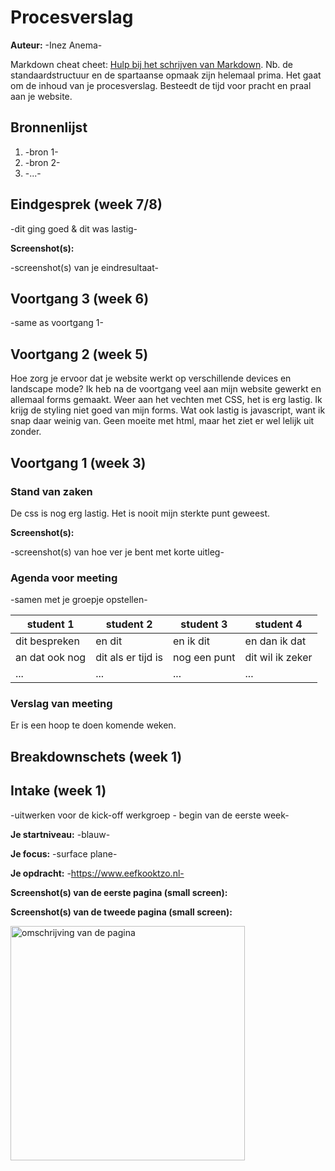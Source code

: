 # Procesverslag
**Auteur:** -Inez Anema-

Markdown cheat cheet: [Hulp bij het schrijven van Markdown](https://github.com/adam-p/markdown-here/wiki/Markdown-Cheatsheet). Nb. de standaardstructuur en de spartaanse opmaak zijn helemaal prima. Het gaat om de inhoud van je procesverslag. Besteedt de tijd voor pracht en praal aan je website.



## Bronnenlijst
1. -bron 1-
2. -bron 2-
3. -...-



## Eindgesprek (week 7/8)

-dit ging goed & dit was lastig-

**Screenshot(s):**

-screenshot(s) van je eindresultaat-



## Voortgang 3 (week 6)

-same as voortgang 1-



## Voortgang 2 (week 5)

Hoe zorg je ervoor dat je website werkt op verschillende devices en landscape mode?
Ik heb na de voortgang veel aan mijn website gewerkt en allemaal forms gemaakt. Weer aan het vechten met CSS, het is erg lastig. Ik krijg de styling niet goed van mijn forms. Wat ook lastig is javascript, want ik snap daar weinig van. Geen moeite met html, maar het ziet er wel lelijk uit zonder.



## Voortgang 1 (week 3)

### Stand van zaken

De css is nog erg lastig. Het is nooit mijn sterkte punt geweest.

**Screenshot(s):**

-screenshot(s) van hoe ver je bent met korte uitleg-

### Agenda voor meeting

-samen met je groepje opstellen-

| student 1      | student 2          | student 3    | student 4        |
| ---            | ---                | ---          | ---              |
| dit bespreken  | en dit             | en ik dit    | en dan ik dat    |
| an dat ook nog | dit als er tijd is | nog een punt | dit wil ik zeker |
| ...            | ...                | ...          | ...              |

### Verslag van meeting

Er is een hoop te doen komende  weken.



## Breakdownschets (week 1)

<blockquote class="imgur-embed-pub" lang="en" data-id="a/bC6tV0K" data-context="false" ><a href="//imgur.com/a/bC6tV0K"></a></blockquote><script async src="//s.imgur.com/min/embed.js" charset="utf-8"></script>



## Intake (week 1)
-uitwerken voor de kick-off werkgroep - begin van de eerste week-

**Je startniveau:** -blauw-

**Je focus:** -surface plane-

**Je opdracht:** -https://www.eefkooktzo.nl-

**Screenshot(s) van de eerste pagina (small screen):**
<blockquote class="imgur-embed-pub" lang="en" data-id="a/bC6tV0K" data-context="false" ><a href="//imgur.com/a/bC6tV0K"></a></blockquote><script async src="//s.imgur.com/min/embed.js" charset="utf-8"></script>

**Screenshot(s) van de tweede pagina (small screen):**

<img src="images/dummy-plaatje.svg" width="375px" alt="omschrijving van de pagina">
